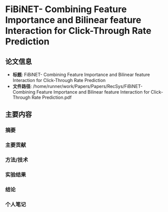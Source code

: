 # FiBiNET- Combining Feature Importance and Bilinear feature Interaction for Click-Through Rate Prediction

## 论文信息
- **标题**: FiBiNET- Combining Feature Importance and Bilinear feature Interaction for Click-Through Rate Prediction
- **文件路径**: /home/runner/work/Papers/Papers/RecSys/FiBiNET- Combining Feature Importance and Bilinear feature Interaction for Click-Through Rate Prediction.pdf

## 主要内容

### 摘要


### 主要贡献


### 方法/技术


### 实验结果


### 结论


### 个人笔记


